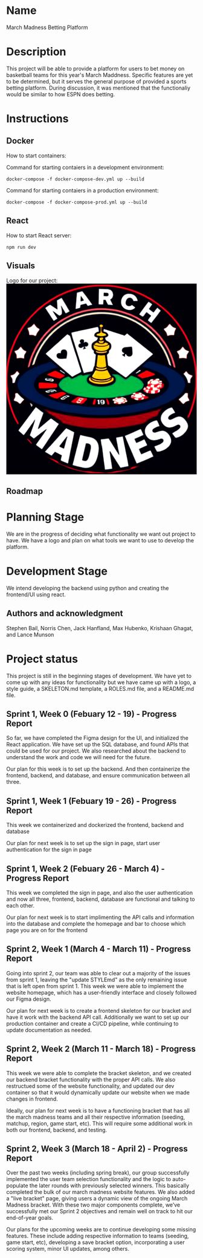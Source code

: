 # Name
March Madness Betting Platform

# Description
This project will be able to provide a platform for users to bet money on basketball teams for this year's March Maddness. Specific features are yet to be determined, but it serves the general purpose of provided a sports betting platform. During discussion, it was mentioned that the functionaliy would be similar to how ESPN does betting.

# Instructions
## Docker
How to start containers:

Command for starting contaiers in a development environment:
```shell
docker-compose -f docker-compose-dev.yml up --build
```

Command for starting contaiers in a production environment:
```shell
docker-compose -f docker-compose-prod.yml up --build
```
## React
How to start React server:
```shell
npm run dev
```

## Visuals
Logo for our project:
![image info](./logo.png)

## Roadmap

# Planning Stage
We are in the progress of deciding what functionality we want out project to have. We have a logo and plan on what tools we want to use to develop the platform.

# Development Stage
We intend developing the backend using python and creating the frontend/UI using react.

## Authors and acknowledgment
Stephen Bail, Norris Chen, Jack Hanfland, Max Hubenko, Krishaan Ghagat, and Lance Munson

# Project status
This project is still in the beginning stages of development. We have yet to come up with any ideas for functionality but we have came up with a logo, a style guide, a SKELETON.md template, a ROLES.md file, and a README.md file.

## Sprint 1, Week 0 (Febuary 12 - 19) - Progress Report
So far, we have completed the Figma design for the UI, and initialized the React application. We have set up the SQL database, and found APIs that could be used for our project. We also researched about the backend to understand the work and code we will need for the future.

Our plan for this week is to set up the backend. And then containerize the frontend, backend, and database, and ensure communication between all three.

## Sprint 1, Week 1 (Febuary 19 - 26) - Progress Report
This week we containerized and dockerized the frontend, backend and database

Our plan for next week is to set up the sign in page, start user authentication for the sign in page

## Sprint 1, Week 2 (Febuary 26 - March 4) - Progress Report
This week we completed the sign in page, and also the user authentication and now all three, frontend, backend, database are functional and talking to each other.

Our plan for next week is to start implimenting the API calls and information into the database and complete the homepage and bar to choose which page you are on for the frontend 

## Sprint 2, Week 1 (March 4 - March 11) - Progress Report
Going into sprint 2, our team was able to clear out a majority of the issues from sprint 1, leaving the "update STYLEmd" as the only remaining issue that is left open from sprint 1. This week we were able to implement the website homepage, which has a user-friendly interface and closely followed our Figma design. 

Our plan for next week is to create a frontend skeleton for our bracket and have it work with the backend API call. Additionally we want to set up our production container and create a CI/CD pipeline, while continuing to update documentation as needed. 

## Sprint 2, Week 2 (March 11 - March 18) - Progress Report
This week we were able to complete the bracket skeleton, and we created our backend bracket functionality with the proper API calls. We also restructued some of the website functionality, and updated our dev container so that it would dynamically update our website when we made changes in frontend. 

Ideally, our plan for next week is to have a functioning bracket that has all the march madness teams and all their respective information (seeding, matchup, region, game start, etc). This will require some additional work in both our frontend, backend, and testing.

## Sprint 2, Week 3 (March 18 - April 2) - Progress Report
Over the past two weeks (including spring break), our group successfully implemented the user team selection functionality and the logic to auto-populate the later rounds with previously selected winners. This basically completed the bulk of our march madness website features. We also added a "live bracket" page, giving users a dynamic view of the ongoing March Madness bracket. With these two major components complete, we’ve successfully met our Sprint 2 objectives and remain well on track to hit our end-of-year goals. 

Our plans for the upcoming weeks are to continue developing some missing features. These include adding respective information to teams (seeding, game start, etc), developing a save bracket option, incorporating a user scoring system, minor UI updates, among others. 